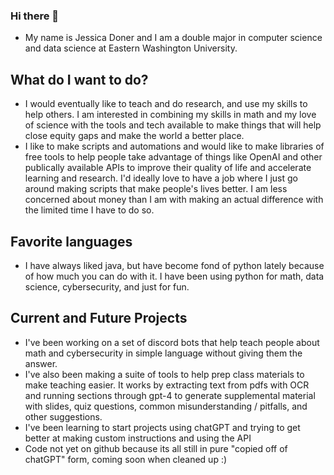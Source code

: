 ### Hi there 👋

- My name is Jessica Doner and I am a double major in computer science and data science at Eastern Washington University.

## What do I want to do?

- I would eventually like to teach and do research, and use my skills to help others. I am interested in combining my skills in math and my love of science with the tools and tech available to make things that will help close equity gaps and make the world a better place.
- I like to make scripts and automations and would like to make libraries of free tools to help people take advantage of things like OpenAI and other publically available APIs to improve their quality of life and accelerate learning and research. I'd ideally love to have a job where I just go around making scripts that make people's lives better. I am less concerned about money than I am with making an actual difference with the limited time I have to do so.

## Favorite languages

- I have always liked java, but have become fond of python lately because of how much you can do with it. I have been using python for math, data science, cybersecurity, and just for fun.

## Current and Future Projects
- I've been working on a set of discord bots that help teach people about math and cybersecurity in simple language without giving them the answer.
- I've also been making a suite of tools to help prep class materials to make teaching easier. It works by extracting text from pdfs with OCR and running sections through gpt-4 to generate supplemental material with slides, quiz questions, common misunderstanding / pitfalls, and other suggestions.
- I've been learning to start projects using chatGPT and trying to get better at making custom instructions and using the API
- Code not yet on github because its all still in pure "copied off of chatGPT" form, coming soon when cleaned up :)
